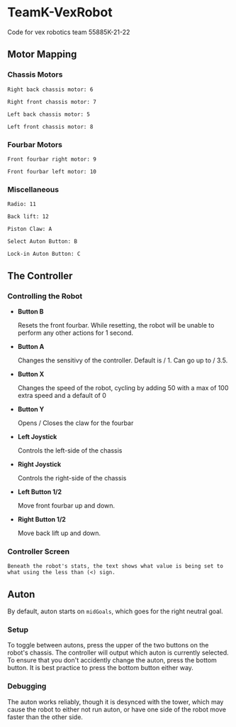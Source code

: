 
# TeamK-VexRobot

Code for vex robotics team 55885K-21-22


## Motor Mapping


### Chassis Motors

    Right back chassis motor: 6

    Right front chassis motor: 7
    
    Left back chassis motor: 5

    Left front chassis motor: 8


### Fourbar Motors

    Front fourbar right motor: 9

    Front fourbar left motor: 10

### Miscellaneous
    
    Radio: 11

    Back lift: 12

    Piston Claw: A

    Select Auton Button: B

    Lock-in Auton Button: C

  

## The Controller


### Controlling the Robot


* **Button B**


    Resets the front fourbar. While resetting, the robot will be unable to perform any other actions for 1 second.


* **Button A**


    Changes the sensitivy of the controller. Default is / 1. Can go up to / 3.5.


* **Button X**


	Changes the speed of the robot, cycling by adding 50 with a max of 100 extra speed and a default of 0


* **Button Y**


	Opens / Closes the claw for the fourbar


* **Left Joystick**


	Controls the left-side of the chassis


* **Right Joystick**


	Controls the right-side of the chassis


* **Left Button 1/2**


	Move front fourbar up and down.


* **Right Button 1/2**


	Move back lift up and down.




### Controller Screen

  

    Beneath the robot's stats, the text shows what value is being set to what using the less than (<) sign.

  
  

## Auton

  

By default, auton starts on `midGoals`, which goes for the right neutral goal.

### Setup

To toggle between autons, press the upper of the two buttons on the robot's chassis. The controller will output which auton is currently selected. To ensure that you don't accidently change the auton, press the bottom button. It is best practice to press the bottom button either way.

### Debugging

The auton works reliably, though it is desynced with the tower, which may cause the robot to either not run auton, or have one side of the robot move faster than the other side.